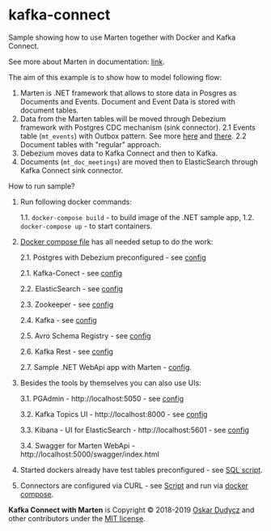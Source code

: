 # kafka-connect
Sample showing how to use Marten together with Docker and Kafka Connect.

See more about Marten in documentation: [link](jasperfx.github.io/marten/documentation/).

The aim of this example is to show how to model following flow:
   1. Marten is .NET framework that allows to store data in Posgres as Documents and Events. Document and Event Data is stored with document tables.
   2. Data from the Marten tables will be moved through Debezium framework with Postgres CDC mechanism (sink connector).
      2.1 Events table (`mt_events`) with Outbox pattern. See more [here](https://debezium.io/blog/2019/02/19/reliable-microservices-data-exchange-with-the-outbox-pattern/) and [there](https://debezium.io/documentation/reference/0.9/configuration/outbox-event-router.html).
      2.2 Document tables with "regular" approach.
   3. Debezium moves data to Kafka Connect and then to Kafka.
   4. Documents (`mt_doc_meetings`) are moved then to ElasticSearch through Kafka Connect sink connector.

How to run sample?
1. Run following docker commands:

   1.1. `docker-compose build` - to build image of the .NET sample app,
   1.2. `docker-compose up` - to start containers.
2. [Docker compose file](docker-compose.yml) has all needed setup to do the work:

   2.1. Postgres with Debezium preconfigured - see [config](https://github.com/oskardudycz/kafka-connect/blob/master/docker-compose.yml#L7)
   
   2.1. Kafka-Conect - see [config](https://github.com/oskardudycz/kafka-connect/blob/master/docker-compose.yml#L164)
   
   2.2. ElasticSearch - see [config](https://github.com/oskardudycz/kafka-connect/blob/master/docker-compose.yml#L42)
   
   2.3. Zookeeper - see [config](https://github.com/oskardudycz/kafka-connect/blob/master/docker-compose.yml#L75)
   
   2.4. Kafka - see [config](https://github.com/oskardudycz/kafka-connect/blob/master/docker-compose.yml#L84)
   
   2.5. Avro Schema Registry - see [config](https://github.com/oskardudycz/kafka-connect/blob/master/docker-compose.yml#L101)
   
   2.6. Kafka Rest - see [config](https://github.com/oskardudycz/kafka-connect/blob/master/docker-compose.yml#L123)
   
   2.7. Sample .NET WebApi app with Marten - [config](https://github.com/oskardudycz/kafka-connect/blob/master/docker-compose.yml#L213).
3. Besides the tools by themselves you can also use UIs:

   3.1. PGAdmin - http://localhost:5050 - see [config](https://github.com/oskardudycz/kafka-connect/blob/master/docker-compose.yml#L28)
   
   3.2. Kafka Topics UI - http://localhost:8000 - see [config](https://github.com/oskardudycz/kafka-connect/blob/master/docker-compose.yml#L143)
   
   3.3. Kibana - UI for ElasticSearch - http://localhost:5601 - see [config](https://github.com/oskardudycz/kafka-connect/blob/master/docker-compose.yml#L59)
   
   3.4. Swagger for Marten WebApi - http://localhost:5000/swagger/index.html 
   
4. Started dockers already have test tables preconfigured - see [SQL script](https://github.com/oskardudycz/kafka-connect/blob/master/postgres/init.sql).
5. Connectors are configured via CURL - see [Script](https://github.com/oskardudycz/kafka-connect/blob/master/connect/scripts/init.sh) and run via [docker compose](https://github.com/oskardudycz/kafka-connect/blob/master/docker-compose.yml#L206).


**Kafka Connect with Marten** is Copyright &copy; 2018-2019 [Oskar Dudycz](http://oskar-dudycz.pl) and other contributors under the [MIT license](LICENSE).
